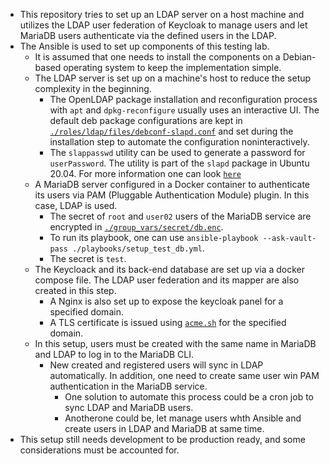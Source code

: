 - This repository tries to set up an LDAP server on a host machine and utilizes the LDAP user federation of Keycloak to manage users and let MariaDB users authenticate via the defined users in the LDAP. 
- The Ansible is used to set up components of this testing lab.
  - It is assumed that one needs to install the components on a Debian-based operating system to keep the implementation simple.
  - The LDAP server is set up on a machine's host to reduce the setup complexity in the beginning.
    - The OpenLDAP package installation and reconfiguration process with `apt` and `dpkg-reconfigure` usually uses an interactive UI. The default deb package configurations are kept in [`./roles/ldap/files/debconf-slapd.conf`](./roles/ldap/files/debconf-slapd.conf) and set during the installation step to automate the configuration noninteractively.
    - The `slappasswd` utility can be used to generate a password for `userPassword`. The utility is part of the `slapd` package in Ubuntu 20.04. For more information one can look [`here`](https://www.openldap.org/faq/data/cache/347.html)
  - A MariaDB server configured in a Docker container to authenticate its users via PAM (Pluggable Authentication Module) plugin. In this case, LDAP is used.
    - The secret of `root` and `user02` users of the MariaDB service are encrypted in [`./group_vars/secret/db.enc`](./group_vars/secret/db.enc).
    - To run its playbook, one can use `ansible-playbook --ask-vault-pass ./playbooks/setup_test_db.yml`.
    - The secret is `test`.
  - The Keycloack and its back-end database are set up via a docker compose file. The LDAP user federation and its mapper are also created in this step.
    - A Nginx is also set up to expose the keycloak panel for a specified domain.
    - A TLS certificate is issued using [`acme.sh`](https://github.com/acmesh-official/acme.sh) for the specified domain.
  - In this setup, users must be created with the same name in MariaDB and LDAP to log in to the MariaDB CLI.
    - New created and registered users will sync in LDAP automatically. In addition, one need to create same user win PAM authentication in the MariaDB service.
      - One solution to automate this process could be a cron job to sync LDAP and MariaDB users.
      - Anotherone could be, let manage users whth Ansible and create users in LDAP and MariaDB at same time.
- This setup still needs development to be production ready, and some considerations must be accounted for.
